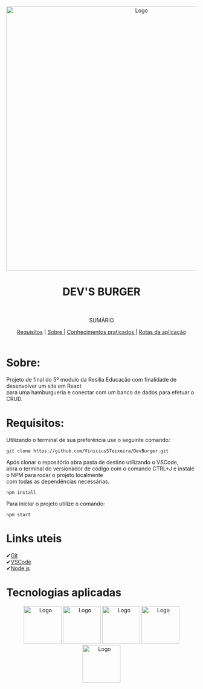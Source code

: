 <br />
<p align="center">
    <img src="./readme-img/bfb85a3f88168ed6c5eaf931e6831f76.gif" alt="Logo" width="700">

  <h1 align="center">DEV'S BURGER</h1 align="center">
 <br />
  <p align="center">SUMÁRIO<p align="center">
  <a href="#Requisitos">Requisitos</a> |
  <a href="#sobre"> Sobre </a> |
  <a href="#conhecimentos-praticados"> Conhecimentos praticados </a> |
  <a href="#rotas-da-aplicação"> Rotas da aplicação </a> 
       <br />
    <br />
  </p>
</p>

# Sobre:

Projeto de final do 5º modulo da Resilia Educação com finalidade de desenvolver um site em React <br>
para uma hamburgueria e conectar com um banco de dados para efetuar o CRUD.

# Requisitos:

Utilizando o terminal de sua preferência use o seguinte comando:

```git clone https://github.com/ViniciusSTeixeira/DevBurger.git```

Após clonar o repositório abra pasta de destino utilizando o VSCode,<br>
abra o terminal do versionador de código com o comando CTRL+J e instale o NPM para rodar o projeto localmente<br>
com todas as dependências necessárias.

```npm install```

Para iniciar o projeto utilize o comando:

```npm start```

# Links uteis

✔[Git](https://git-scm.com) <br>
✔[VSCode](https://code.visualstudio.com/) <br>
✔[Node.js](https://nodejs.org/en/) <br>

# Tecnologias aplicadas
<div flex-direction="row" align="center" justfy-content="space-between">
<img src="./readme-img/logo-javascript-png-transparent-logo-javascript-images-892775.png" alt="Logo" width="100">
<img src="./readme-img/node-js.png" alt="Logo" width="100">
<img src="./readme-img/react-icon-221711.png" alt="Logo" width="100">
<img src="./readme-img/mongodb-atlas-hits-amazon-web-services-marketplace-leaf-plant-balloon-sprout-transparent-png-2110680.png" alt="Logo" width="100">
<img src="./readme-img/pngegg.png" alt="Logo" width="100">
</div>
